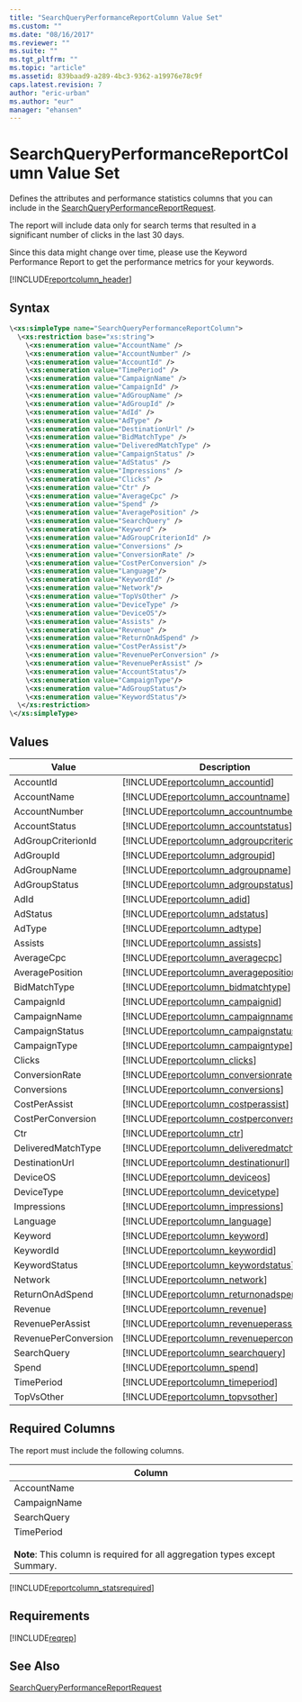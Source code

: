 ```yaml
---
title: "SearchQueryPerformanceReportColumn Value Set"
ms.custom: ""
ms.date: "08/16/2017"
ms.reviewer: ""
ms.suite: ""
ms.tgt_pltfrm: ""
ms.topic: "article"
ms.assetid: 839baad9-a289-4bc3-9362-a19976e78c9f
caps.latest.revision: 7
author: "eric-urban"
ms.author: "eur"
manager: "ehansen"
---
```

# SearchQueryPerformanceReportColumn Value Set
Defines the attributes and performance statistics columns that you can include in the [SearchQueryPerformanceReportRequest](../reporting-api/searchqueryperformancereportrequest-data-object.md).

The report will include data only for search terms that resulted in a significant number of clicks in the last 30 days.

Since this data might change over time, please use the Keyword Performance Report to get the performance metrics for your keywords.

[!INCLUDE[reportcolumn_header](../reporting-api/includes/reportcolumn-header.md)]
## Syntax

```xml
\<xs:simpleType name="SearchQueryPerformanceReportColumn">
  \<xs:restriction base="xs:string">
    \<xs:enumeration value="AccountName" />
    \<xs:enumeration value="AccountNumber" />
    \<xs:enumeration value="AccountId" />
    \<xs:enumeration value="TimePeriod" />
    \<xs:enumeration value="CampaignName" />
    \<xs:enumeration value="CampaignId" />
    \<xs:enumeration value="AdGroupName" />
    \<xs:enumeration value="AdGroupId" />
    \<xs:enumeration value="AdId" />
    \<xs:enumeration value="AdType" />
    \<xs:enumeration value="DestinationUrl" />
    \<xs:enumeration value="BidMatchType" />
    \<xs:enumeration value="DeliveredMatchType" />
    \<xs:enumeration value="CampaignStatus" />
    \<xs:enumeration value="AdStatus" />
    \<xs:enumeration value="Impressions" />
    \<xs:enumeration value="Clicks" />
    \<xs:enumeration value="Ctr" />
    \<xs:enumeration value="AverageCpc" />
    \<xs:enumeration value="Spend" />
    \<xs:enumeration value="AveragePosition" />
    \<xs:enumeration value="SearchQuery" />
    \<xs:enumeration value="Keyword" />
    \<xs:enumeration value="AdGroupCriterionId" />
    \<xs:enumeration value="Conversions" />
    \<xs:enumeration value="ConversionRate" />
    \<xs:enumeration value="CostPerConversion" />
    \<xs:enumeration value="Language"/>
    \<xs:enumeration value="KeywordId" />
    \<xs:enumeration value="Network"/>
    \<xs:enumeration value="TopVsOther" />
    \<xs:enumeration value="DeviceType" />
    \<xs:enumeration value="DeviceOS"/>
    \<xs:enumeration value="Assists" />
    \<xs:enumeration value="Revenue" />
    \<xs:enumeration value="ReturnOnAdSpend" />
    \<xs:enumeration value="CostPerAssist"/>
    \<xs:enumeration value="RevenuePerConversion" />
    \<xs:enumeration value="RevenuePerAssist" />
    \<xs:enumeration value="AccountStatus"/>
    \<xs:enumeration value="CampaignType"/>
    \<xs:enumeration value="AdGroupStatus"/>
    \<xs:enumeration value="KeywordStatus"/>
  \</xs:restriction>
\</xs:simpleType>
```

## Values

|Value|Description|
|---------|---------------|
|AccountId|[!INCLUDE[reportcolumn_accountid](../reporting-api/includes/reportcolumn-accountid.md)]|
|AccountName|[!INCLUDE[reportcolumn_accountname](../reporting-api/includes/reportcolumn-accountname.md)]|
|AccountNumber|[!INCLUDE[reportcolumn_accountnumber](../reporting-api/includes/reportcolumn-accountnumber.md)]|
|AccountStatus|[!INCLUDE[reportcolumn_accountstatus](../reporting-api/includes/reportcolumn-accountstatus.md)]|
|AdGroupCriterionId|[!INCLUDE[reportcolumn_adgroupcriterionid](../reporting-api/includes/reportcolumn-adgroupcriterionid.md)]|
|AdGroupId|[!INCLUDE[reportcolumn_adgroupid](../reporting-api/includes/reportcolumn-adgroupid.md)]|
|AdGroupName|[!INCLUDE[reportcolumn_adgroupname](../reporting-api/includes/reportcolumn-adgroupname.md)]|
|AdGroupStatus|[!INCLUDE[reportcolumn_adgroupstatus](../reporting-api/includes/reportcolumn-adgroupstatus.md)]|
|AdId|[!INCLUDE[reportcolumn_adid](../reporting-api/includes/reportcolumn-adid.md)]|
|AdStatus|[!INCLUDE[reportcolumn_adstatus](../reporting-api/includes/reportcolumn-adstatus.md)]|
|AdType|[!INCLUDE[reportcolumn_adtype](../reporting-api/includes/reportcolumn-adtype.md)]|
|Assists|[!INCLUDE[reportcolumn_assists](../reporting-api/includes/reportcolumn-assists.md)]|
|AverageCpc|[!INCLUDE[reportcolumn_averagecpc](../reporting-api/includes/reportcolumn-averagecpc.md)]|
|AveragePosition|[!INCLUDE[reportcolumn_averageposition](../reporting-api/includes/reportcolumn-averageposition.md)]|
|BidMatchType|[!INCLUDE[reportcolumn_bidmatchtype](../reporting-api/includes/reportcolumn-bidmatchtype.md)]|
|CampaignId|[!INCLUDE[reportcolumn_campaignid](../reporting-api/includes/reportcolumn-campaignid.md)]|
|CampaignName|[!INCLUDE[reportcolumn_campaignname](../reporting-api/includes/reportcolumn-campaignname.md)]|
|CampaignStatus|[!INCLUDE[reportcolumn_campaignstatus](../reporting-api/includes/reportcolumn-campaignstatus.md)]|
|CampaignType|[!INCLUDE[reportcolumn_campaigntype](../reporting-api/includes/reportcolumn-campaigntype.md)]|
|Clicks|[!INCLUDE[reportcolumn_clicks](../reporting-api/includes/reportcolumn-clicks.md)]|
|ConversionRate|[!INCLUDE[reportcolumn_conversionrate](../reporting-api/includes/reportcolumn-conversionrate.md)]|
|Conversions|[!INCLUDE[reportcolumn_conversions](../reporting-api/includes/reportcolumn-conversions.md)]|
|CostPerAssist|[!INCLUDE[reportcolumn_costperassist](../reporting-api/includes/reportcolumn-costperassist.md)]|
|CostPerConversion|[!INCLUDE[reportcolumn_costperconversion](../reporting-api/includes/reportcolumn-costperconversion.md)]|
|Ctr|[!INCLUDE[reportcolumn_ctr](../reporting-api/includes/reportcolumn-ctr.md)]|
|DeliveredMatchType|[!INCLUDE[reportcolumn_deliveredmatchtype](../reporting-api/includes/reportcolumn-deliveredmatchtype.md)]|
|DestinationUrl|[!INCLUDE[reportcolumn_destinationurl](../reporting-api/includes/reportcolumn-destinationurl.md)]|
|DeviceOS|[!INCLUDE[reportcolumn_deviceos](../reporting-api/includes/reportcolumn-deviceos.md)]|
|DeviceType|[!INCLUDE[reportcolumn_devicetype](../reporting-api/includes/reportcolumn-devicetype.md)]|
|Impressions|[!INCLUDE[reportcolumn_impressions](../reporting-api/includes/reportcolumn-impressions.md)]|
|Language|[!INCLUDE[reportcolumn_language](../reporting-api/includes/reportcolumn-language.md)]|
|Keyword|[!INCLUDE[reportcolumn_keyword](../reporting-api/includes/reportcolumn-keyword.md)]|
|KeywordId|[!INCLUDE[reportcolumn_keywordid](../reporting-api/includes/reportcolumn-keywordid.md)]|
|KeywordStatus|[!INCLUDE[reportcolumn_keywordstatus](../reporting-api/includes/reportcolumn-keywordstatus.md)]|
|Network|[!INCLUDE[reportcolumn_network](../reporting-api/includes/reportcolumn-network.md)]|
|ReturnOnAdSpend|[!INCLUDE[reportcolumn_returnonadspend](../reporting-api/includes/reportcolumn-returnonadspend.md)]|
|Revenue|[!INCLUDE[reportcolumn_revenue](../reporting-api/includes/reportcolumn-revenue.md)]|
|RevenuePerAssist|[!INCLUDE[reportcolumn_revenueperassist](../reporting-api/includes/reportcolumn-revenueperassist.md)]|
|RevenuePerConversion|[!INCLUDE[reportcolumn_revenueperconversion](../reporting-api/includes/reportcolumn-revenueperconversion.md)]|
|SearchQuery|[!INCLUDE[reportcolumn_searchquery](../reporting-api/includes/reportcolumn-searchquery.md)]|
|Spend|[!INCLUDE[reportcolumn_spend](../reporting-api/includes/reportcolumn-spend.md)]|
|TimePeriod|[!INCLUDE[reportcolumn_timeperiod](../reporting-api/includes/reportcolumn-timeperiod.md)]|
|TopVsOther|[!INCLUDE[reportcolumn_topvsother](../reporting-api/includes/reportcolumn-topvsother.md)]|

## <a name="requiredcolumns"></a>Required Columns
The report must include the following columns.

|Column|
|----------|
|AccountName|
|CampaignName|
|SearchQuery|
|TimePeriod<br /><br />**Note**: This column is required for all aggregation types except Summary.|
[!INCLUDE[reportcolumn_statsrequired](../reporting-api/includes/reportcolumn-statsrequired.md)]
## Requirements
[!INCLUDE[reqrep](../reporting-api/includes/reqrep.md)]
## See Also
[SearchQueryPerformanceReportRequest](../reporting-api/searchqueryperformancereportrequest-data-object.md)

